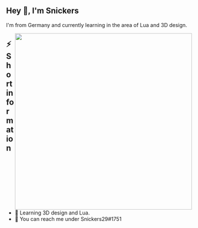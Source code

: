 <h2>Hey 👋, I'm Snickers</h2>
<p>I'm from Germany and currently learning in the area of Lua and 3D design.
</p>

<img align="right" src="https://media.giphy.com/media/9gISqB3tncMmY/giphy.gif" width="480" />
<h2>⚡️ Short information</h2>
<ul>
    <li>🔭 Learning 3D design and Lua.</li>
    <li>💬 You can reach me under Snickers29#1751</li>   
</ul>



